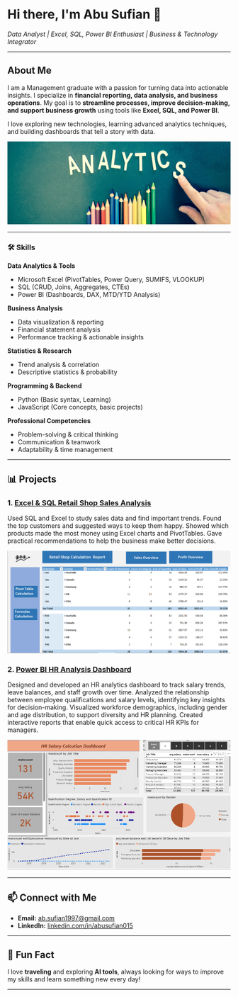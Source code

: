 # Hi there, I'm Abu Sufian 👋  
*Data Analyst | Excel, SQL, Power BI Enthusiast | Business & Technology Integrator*

---

## About Me
I am a Management graduate with a passion for turning data into actionable insights. I specialize in **financial reporting, data analysis, and business operations**. My goal is to **streamline processes, improve decision-making, and support business growth** using tools like **Excel, SQL, and Power BI**.  

I love exploring new technologies, learning advanced analytics techniques, and building dashboards that tell a story with data.  


![Dashboard Screenshot](ana_photo.jpg)

---


### 🛠 Skills

**Data Analytics & Tools**  
- Microsoft Excel (PivotTables, Power Query, SUMIFS, VLOOKUP)  
- SQL (CRUD, Joins, Aggregates, CTEs)  
- Power BI (Dashboards, DAX, MTD/YTD Analysis)  
 

**Business Analysis**  
- Data visualization & reporting  
- Financial statement analysis  
- Performance tracking & actionable insights  

**Statistics & Research**  
- Trend analysis & correlation  
- Descriptive statistics & probability

**Programming & Backend**  
- Python (Basic syntax, Learning)
- JavaScript (Core concepts, basic projects)    

**Professional Competencies**  
- Problem-solving & critical thinking  
- Communication & teamwork  
- Adaptability & time management


---


## 📊 Projects

### 1. [Excel & SQL Retail Shop Sales Analysis](https://github.com/abu-sufian015/Retail_Shop)  
Used SQL and Excel to study sales data and find important trends. Found the top customers and suggested ways to keep them happy. Showed which products made the most money using Excel charts and PivotTables. Gave practical recommendations to help the business make better decisions.

![Dashboard Screenshot](main_r.png)  

### 2. [Power BI HR Analysis Dashboard](https://github.com/abu-sufian015/hr-project)  
Designed and developed an HR analytics dashboard to track salary trends, leave balances, and staff growth over time. Analyzed the relationship between employee qualifications and salary levels, identifying key insights for decision-making. Visualized workforce demographics, including gender and age distribution, to support diversity and HR planning. Created interactive reports that enable quick access to critical HR KPIs for managers.

![Dashboard Screenshot](d.png)

---

## 📫 Connect with Me
- **Email:** ab.sufian1997@gmail.com  
- **LinkedIn:** [linkedin.com/in/abusufian015](https://linkedin.com/in/abusufian015)  

---

## 🌟 Fun Fact
I love **traveling** and exploring **AI tools**, always looking for ways to improve my skills and learn something new every day!  

---











